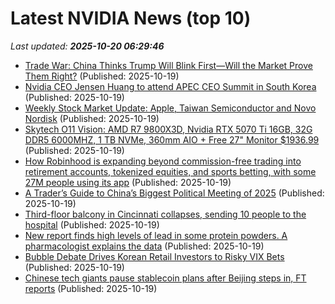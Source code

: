 # Latest NVIDIA News (top 10)
_Last updated: **2025-10-20 06:29:46**_

- [Trade War: China Thinks Trump Will Blink First—Will the Market Prove Them Right?](https://freerepublic.com/focus/f-news/4347247/posts) (Published: 2025-10-19)
- [Nvidia CEO Jensen Huang to attend APEC CEO Summit in South Korea](https://finance.yahoo.com/news/nvidia-ceo-jensen-huang-attend-030314645.html) (Published: 2025-10-19)
- [Weekly Stock Market Update: Apple, Taiwan Semiconductor and Novo Nordisk](https://www.thestreet.com/investing/stocks/weekly-stock-market-update-apple-taiwan-semiconductor-and-novo-nordisk) (Published: 2025-10-19)
- [Skytech O11 Vision: AMD R7 9800X3D, Nvidia RTX 5070 Ti 16GB, 32G DDR5 6000MHZ, 1 TB NVMe, 360mm AIO + Free 27" Monitor $1936.99](https://slickdeals.net/f/18712387-skytech-o11-vision-amd-r7-9800x3d-nvidia-rtx-5070-ti-16gb-32g-ddr5-6000mhz-1-tb-nvme-360mm-aio-free-27-monitor-1936-99) (Published: 2025-10-19)
- [How Robinhood is expanding beyond commission-free trading into retirement accounts, tokenized equities, and sports betting, with some 27M people using its app](https://biztoc.com/x/f1488594dd1d086f) (Published: 2025-10-19)
- [A Trader’s Guide to China’s Biggest Political Meeting of 2025](https://biztoc.com/x/62c86e29874795ef) (Published: 2025-10-19)
- [Third-floor balcony in Cincinnati collapses, sending 10 people to the hospital](https://biztoc.com/x/a00d38f1003b4ebd) (Published: 2025-10-19)
- [New report finds high levels of lead in some protein powders. A pharmacologist explains the data](https://biztoc.com/x/3971088b2f7d3d93) (Published: 2025-10-19)
- [Bubble Debate Drives Korean Retail Investors to Risky VIX Bets](https://biztoc.com/x/d570c9db1adf38ac) (Published: 2025-10-19)
- [Chinese tech giants pause stablecoin plans after Beijing steps in, FT reports](https://biztoc.com/x/eb9179f4c6f2f477) (Published: 2025-10-19)
